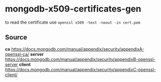 # mongodb-x509-certificates-gen

to read the certificate use
`openssl x509 -text -noout -in cert.pem`




## Source
**ca**
https://docs.mongodb.com/manual/appendix/security/appendixA-openssl-ca/
**server**
https://docs.mongodb.com/manual/appendix/security/appendixB-openssl-server
**client**
https://docs.mongodb.com/manual/appendix/security/appendixC-openssl-client/
